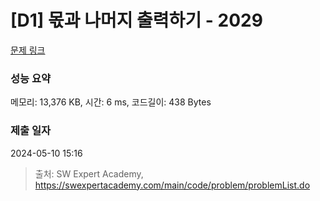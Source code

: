 # [D1] 몫과 나머지 출력하기 - 2029 

[문제 링크](https://swexpertacademy.com/main/code/problem/problemDetail.do?contestProbId=AV5QGNvKAtEDFAUq) 

### 성능 요약

메모리: 13,376 KB, 시간: 6 ms, 코드길이: 438 Bytes

### 제출 일자

2024-05-10 15:16



> 출처: SW Expert Academy, https://swexpertacademy.com/main/code/problem/problemList.do